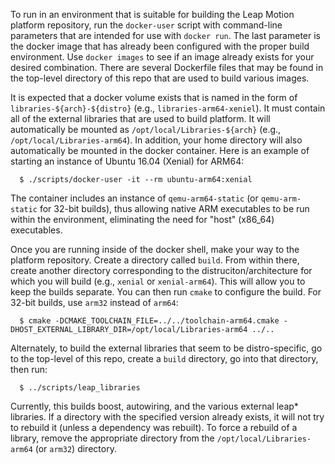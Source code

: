 To run in an environment that is suitable for building the Leap Motion platform repository, run
the `docker-user` script with command-line parameters that are intended for use with `docker run`.
The last parameter is the docker image that has already been configured with the proper build
environment. Use `docker images` to see if an image already exists for your desired combination.
There are several Dockerfile files that may be found in the top-level directory of this repo
that are used to build various images.

It is expected that a docker volume exists that is named in the form of `libraries-${arch}-${distro}`
(e.g., `libraries-arm64-xeniel`). It must contain all of the external libraries that are used
to build platform. It will automatically be mounted as `/opt/local/Libraries-${arch}` (e.g.,
`/opt/local/Libraries-arm64`). In addition, your home directory will also automatically be mounted in
the docker container. Here is an example of starting an instance of Ubuntu 16.04 (Xenial) for ARM64:
```
  $ ./scripts/docker-user -it --rm ubuntu-arm64:xenial
```
The container includes an instance of `qemu-arm64-static` (or `qemu-arm-static` for 32-bit builds),
thus allowing native ARM executables to be run within the environment, eliminating the need for
"host" (x86_64) executables.

Once you are running inside of the docker shell, make your way to the platform repository. Create
a directory called `build`. From within there, create another directory corresponding to the
distruciton/architecture for which you will build (e.g., `xenial` or `xenial-arm64`). This will allow
you to keep the builds separate. You can then run `cmake` to configure the build. For 32-bit builds,
use `arm32` instead of `arm64`:
```
  $ cmake -DCMAKE_TOOLCHAIN_FILE=../../toolchain-arm64.cmake -DHOST_EXTERNAL_LIBRARY_DIR=/opt/local/Libraries-arm64 ../..
```
Alternately, to build the external libraries that seem to be distro-specific, go to the top-level of
this repo, create a `build` directory, go into that directory, then run:
```
  $ ../scripts/leap_libraries
```
Currently, this builds boost, autowiring, and the various external leap* libraries. If a directory with
the specified version already exists, it will not try to rebuild it (unless a dependency was rebuilt).
To force a rebuild of a library, remove the appropriate directory from the `/opt/local/Libraries-arm64`
(or `arm32`) directory.
